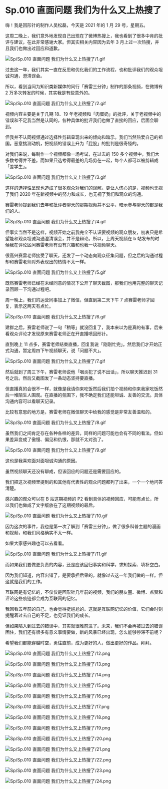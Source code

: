 # Sp.010 直面问题 我们为什么又上热搜了

嗨！我是回形针的制作人吴松磊，今天是 2021 年的 1 月 29 号，星期五。

这周二晚上，我们意外地发现自己出现在了微博热搜上，我也看到了很多中肯的批评与建议，在此非常感谢大家。但其实相关内容因为去年 3 月上过一次热搜，并且我们也做出过回应和道歉。

![Sp/Sp.010 直面问题 我们为什么又上热搜了/1.gif](https://cdn.jsdelivr.net/gh/qiaoshouzi/static/image/Sp/Sp.010%20直面问题%20我们为什么又上热搜了/1.gif)

过去这一年，我们其实一直在反思和优化我们的工作流程，也和批评我们的观众坦诚沟通，澄清误会。

所以，看到当同为知识类新媒体的同行「赛雷三分钟」制作的那条视频，在微博有 2 万多次转发的时候，其实我是有些意外的。

![Sp/Sp.010 直面问题 我们为什么又上热搜了/2.gif](https://cdn.jsdelivr.net/gh/qiaoshouzi/static/image/Sp/Sp.010%20直面问题%20我们为什么又上热搜了/2.gif)

视频内容主要是关于几期 18、19 年老视频和「肉蛋奶」的批评，关于老视频中的错误和不足我当然是认同的，各种具体的批评我们也做了直接的回应，后面会聊到。

但我并不认同视频通过选择性剪辑呈现出来的倾向和暗示。我们当然热爱自己的祖国。恶意揣测动机，把视频的错误上升为「屁股」的批判是很奇怪的。

对我们来说，每制作一个视频都像一场考试，在过去的 150 多个视频中，我们大多数考得并不差。而如果只选考得最差的几场剪在一起，每个人都可以被剪辑成「差学生」。

![Sp/Sp.010 直面问题 我们为什么又上热搜了/3.gif](https://cdn.jsdelivr.net/gh/qiaoshouzi/static/image/Sp/Sp.010%20直面问题%20我们为什么又上热搜了/3.gif)

这样的选择性呈现也造成了很多观众对我们的误解。更让人伤心的是，视频也无视了我们 2020 年在新视频中的努力和成长，也无视了我们和观众的沟通。

赛雷老师提到我们去年和批评者聊天的那期视频并不公平，暗示参与聊天的都是我们的人。

![Sp/Sp.010 直面问题 我们为什么又上热搜了/4.gif](https://cdn.jsdelivr.net/gh/qiaoshouzi/static/image/Sp/Sp.010%20直面问题%20我们为什么又上热搜了/4.gif)

但事实当然不是这样，视频开始之前我完全不认识要视频的观众朋友，初衷只是希望能和观众坦诚沟通澄清误会，并不是辩论。所以，上周天视频在 b 站发布的时候我在评论区问赛雷老师有没有兴趣和也我一块视频聊天。

很高兴赛雷老师接受了聊天，还发了一个动态向观众征集问题，但之后的沟通过程却和赛雷老师对外表现出的热情不太一样。

![Sp/Sp.010 直面问题 我们为什么又上热搜了/5.gif](https://cdn.jsdelivr.net/gh/qiaoshouzi/static/image/Sp/Sp.010%20直面问题%20我们为什么又上热搜了/5.gif)

既然赛雷老师已经在未经同意的情况下公开了聊天截图，那我们也用完整的聊天记录回顾一下沟通过程吧。

周一晚上，我们的运营同事加上了微信，但直到第二天下午 7 点赛雷老师才回复，表示这两天有点忙。

![Sp/Sp.010 直面问题 我们为什么又上热搜了/6.gif](https://cdn.jsdelivr.net/gh/qiaoshouzi/static/image/Sp/Sp.010%20直面问题%20我们为什么又上热搜了/6.gif)

建群之后，赛雷老师说了一句「稍等」就没回复了，我本来以为是真的有事，后来看观众评论才发现原来赛雷老师正在开直播喷回形针。

直到晚上 11 点多，赛雷老师结束直播，回复我说「刚刚忙完」。然后我们才开始正式沟通，暂定周四下午视频聊天，说「问题不大」。

![Sp/Sp.010 直面问题 我们为什么又上热搜了/7.gif](https://cdn.jsdelivr.net/gh/qiaoshouzi/static/image/Sp/Sp.010%20直面问题%20我们为什么又上热搜了/7.gif)

然后就到了周三下午，赛雷老师说他「咽炎犯了说不出话」，所以聊天推迟到 31 号之后。然后又截图发了一条动态坚持要直播。

但直播真的会很不一样，就像是我请你来吃饭然后我们拍个视频和你来我家吃饭然后一堆陌生人围观。在直播的氛围下，我不确定我们还能坦诚、友善的交流。具体沟通内容可以看聊天记录。

比较有意思的地方是，赛雷老师在微信聊天中给我的感觉是非常友善温和的。

![Sp/Sp.010 直面问题 我们为什么又上热搜了/8.gif](https://cdn.jsdelivr.net/gh/qiaoshouzi/static/image/Sp/Sp.010%20直面问题%20我们为什么又上热搜了/8.gif)

虽然我们之间肯定存在各种各样的差异，同样的问题可能也会有不同的看法。但如果差异变成了傲慢、偏见和仇恨，那就不太对劲了。

![Sp/Sp.010 直面问题 我们为什么又上热搜了/9.gif](https://cdn.jsdelivr.net/gh/qiaoshouzi/static/image/Sp/Sp.010%20直面问题%20我们为什么又上热搜了/9.gif)

这也是我喜欢面对面坦诚沟通的原因。

虽然视频聊天还没有聊成，但该回应的问题还是需要回应的。

我们把这次视频里提到的和其他有代表性的观众问题都列了出来，一个一个地问答清楚。

感兴趣的观众可以在 B 站这期视频的 P2 看到具体的视频回应，可能有点长，所以我们也做成了文字版放在了这期视频的最后。

![Sp/Sp.010 直面问题 我们为什么又上热搜了/10.gif](https://cdn.jsdelivr.net/gh/qiaoshouzi/static/image/Sp/Sp.010%20直面问题%20我们为什么又上热搜了/10.gif)

因为这次的事件，我也是第一次了解到「赛雷三分钟」，做了很多科普主题的漫画和视频，和我们风格确实不太一样。

如果大家感兴趣也可以去看看。

![Sp/Sp.010 直面问题 我们为什么又上热搜了/11.gif](https://cdn.jsdelivr.net/gh/qiaoshouzi/static/image/Sp/Sp.010%20直面问题%20我们为什么又上热搜了/11.gif)

而如果我们要做更负责的内容，还是应该回归事实和科学，求知探索、填补空白。

因为我们知道，内容出错了，是要承担后果的。就像过去这一年我们做的一样。但这就是我们的工作。

互联网是有记忆的，不仅仅是回形针几年前的视频，我们的朋友圈、微博、点赞和评论这些痕迹都会成为互联网的记忆。

我回看五年前的自己，也会觉得挺尴尬的。这就是互联网记忆的价值，它们会时刻提醒着过去自己的不足，也见证我们的成长。

但如果陷入到过去的错误中，其实就很难前进了。未来，我们不会再被过去的错误困住，我们还有很多有意义事情要做，新的风暴已经出现，怎么能够停滞不前呢？

希望我们都能穿越时空，勇往直前，成为更好的人，做出更好的作品。拜拜。

![Sp/Sp.010 直面问题 我们为什么又上热搜了/12.png](https://cdn.jsdelivr.net/gh/qiaoshouzi/static/image/Sp/Sp.010%20直面问题%20我们为什么又上热搜了/12.png)

![Sp/Sp.010 直面问题 我们为什么又上热搜了/13.png](https://cdn.jsdelivr.net/gh/qiaoshouzi/static/image/Sp/Sp.010%20直面问题%20我们为什么又上热搜了/13.png)

![Sp/Sp.010 直面问题 我们为什么又上热搜了/14.png](https://cdn.jsdelivr.net/gh/qiaoshouzi/static/image/Sp/Sp.010%20直面问题%20我们为什么又上热搜了/14.png)

![Sp/Sp.010 直面问题 我们为什么又上热搜了/15.png](https://cdn.jsdelivr.net/gh/qiaoshouzi/static/image/Sp/Sp.010%20直面问题%20我们为什么又上热搜了/15.png)

![Sp/Sp.010 直面问题 我们为什么又上热搜了/16.png](https://cdn.jsdelivr.net/gh/qiaoshouzi/static/image/Sp/Sp.010%20直面问题%20我们为什么又上热搜了/16.png)

![Sp/Sp.010 直面问题 我们为什么又上热搜了/17.png](https://cdn.jsdelivr.net/gh/qiaoshouzi/static/image/Sp/Sp.010%20直面问题%20我们为什么又上热搜了/17.png)

![Sp/Sp.010 直面问题 我们为什么又上热搜了/18.png](https://cdn.jsdelivr.net/gh/qiaoshouzi/static/image/Sp/Sp.010%20直面问题%20我们为什么又上热搜了/18.png)

![Sp/Sp.010 直面问题 我们为什么又上热搜了/19.png](https://cdn.jsdelivr.net/gh/qiaoshouzi/static/image/Sp/Sp.010%20直面问题%20我们为什么又上热搜了/19.png)

![Sp/Sp.010 直面问题 我们为什么又上热搜了/20.png](https://cdn.jsdelivr.net/gh/qiaoshouzi/static/image/Sp/Sp.010%20直面问题%20我们为什么又上热搜了/20.png)

![Sp/Sp.010 直面问题 我们为什么又上热搜了/21.png](https://cdn.jsdelivr.net/gh/qiaoshouzi/static/image/Sp/Sp.010%20直面问题%20我们为什么又上热搜了/21.png)

![Sp/Sp.010 直面问题 我们为什么又上热搜了/22.png](https://cdn.jsdelivr.net/gh/qiaoshouzi/static/image/Sp/Sp.010%20直面问题%20我们为什么又上热搜了/22.png)

![Sp/Sp.010 直面问题 我们为什么又上热搜了/23.png](https://cdn.jsdelivr.net/gh/qiaoshouzi/static/image/Sp/Sp.010%20直面问题%20我们为什么又上热搜了/23.png)

![Sp/Sp.010 直面问题 我们为什么又上热搜了/24.png](https://cdn.jsdelivr.net/gh/qiaoshouzi/static/image/Sp/Sp.010%20直面问题%20我们为什么又上热搜了/24.png)
